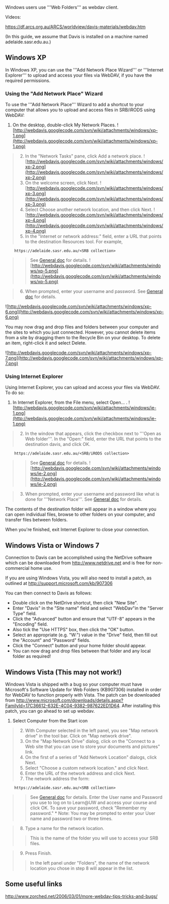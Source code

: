 Windows users use '''Web Folders''' as webdav client.

Videos:

https://df.arcs.org.au/ARCS/worldview/davis-materials/webdav.htm

(In this guide, we assume that Davis is installed on a machine named adelaide.sasr.edu.au.)

## Windows XP ##

In Windows XP, you can use the '''Add Network Place Wizard''' or '''Internet Explorer''' to upload and access your files via WebDAV, if you have the required permissions.

### Using the "Add Network Place" Wizard ###

To use the '''Add Network Place''' Wizard to add a shortcut to your computer that allows you to upload and access files in SRB/iRODS using WebDAV:

  1. On the desktop, double-click My Network Places.
![http://webdavis.googlecode.com/svn/wiki/attachments/windows/xp-1.png](http://webdavis.googlecode.com/svn/wiki/attachments/windows/xp-1.png)
> 2. In the "Network Tasks" pane, click Add a network place.
![http://webdavis.googlecode.com/svn/wiki/attachments/windows/xp-2.png](http://webdavis.googlecode.com/svn/wiki/attachments/windows/xp-2.png)
> 3. On the welcome screen, click Next.
![http://webdavis.googlecode.com/svn/wiki/attachments/windows/xp-3.png](http://webdavis.googlecode.com/svn/wiki/attachments/windows/xp-3.png)
> 4. Select Choose another network location, and then click Next.
![http://webdavis.googlecode.com/svn/wiki/attachments/windows/xp-4.png](http://webdavis.googlecode.com/svn/wiki/attachments/windows/xp-4.png)
> 5. In the "Internet or network address:" field, enter a URL that points to the destination Resources tool. For example,
```
    https://adelaide.sasr.edu.au/<SRB collection> 
```
> > See [General doc](General.md) for details.
![http://webdavis.googlecode.com/svn/wiki/attachments/windows/xp-5.png](http://webdavis.googlecode.com/svn/wiki/attachments/windows/xp-5.png)

> 6. When prompted, enter your username and password. See [General doc](General.md) for details.

![http://webdavis.googlecode.com/svn/wiki/attachments/windows/xp-6.png](http://webdavis.googlecode.com/svn/wiki/attachments/windows/xp-6.png)

You may now drag and drop files and folders between your computer and the sites to which you just connected. However, you cannot delete items from a site by dragging them to the Recycle Bin on your desktop. To delete an item, right-click it and select Delete.

![http://webdavis.googlecode.com/svn/wiki/attachments/windows/xp-7.png](http://webdavis.googlecode.com/svn/wiki/attachments/windows/xp-7.png)
### Using Internet Explorer ###

Using Internet Explorer, you can upload and access your files via WebDAV. To do so:

  1. In Internet Explorer, from the File menu, select Open... .
![http://webdavis.googlecode.com/svn/wiki/attachments/windows/ie-1.png](http://webdavis.googlecode.com/svn/wiki/attachments/windows/ie-1.png)
> 2. In the window that appears, click the checkbox next to '''Open as Web folder'''. In the "Open:" field, enter the URL that points to the destination davis, and click OK.
```
    https://adelaide.sasr.edu.au/<SRB/iRODS collection> 
```
> > See [General doc](General.md) for details.
![http://webdavis.googlecode.com/svn/wiki/attachments/windows/ie-2.png](http://webdavis.googlecode.com/svn/wiki/attachments/windows/ie-2.png)

> 3. When prompted, enter your username and password like what is done for '''Network Place'''. See [General doc](General.md) for details.

The contents of the destination folder will appear in a window where you can open individual files, browse to other folders on your computer, and transfer files between folders.

When you're finished, exit Internet Explorer to close your connection.

## Windows Vista or Windows 7 ##

Connection to Davis can be accomplished using the NetDrive software which can be downloaded from http://www.netdrive.net and is free for non-commercial home use.

If you are using Windows Vista, you will also need to install a patch, as outlined at http://support.microsoft.com/kb/907306

You can then connect to Davis as follows:

  * Double click on the NetDrive shortcut, then click "New Site".
  * Enter "Davis" in the "Site name" field and select "WebDav"in the "Server Type" field.
  * Click the "Advanced" button and ensure that "UTF-8" appears in the "Encoding" field.
  * Also tick the "Use HTTPS" box, then click the "OK" button.
  * Select an appropriate (e.g. "W:") value in the "Drive" field, then fill out the "Account" and "Password" fields.
  * Click the "Connect" button and your home folder should appear.
  * You can now drag and drop files between that folder and any local folder as required!

## Windows Vista (This may not work!) ##

Windows Vista is shipped with a bug so your computer must have Microsoft's Software Update for Web Folders (KB907306) installed in order for WebDAV to function properly with Vista. The patch can be downloaded from http://www.microsoft.com/downloads/details.aspx?FamilyId=17C36612-632E-4C04-9382-987622ED1D64. After installing this patch, you can go ahead to set up webdav.

  1. Select Computer from the Start icon
> 2. With Computer selected in the left panel, you see "Map network drive" in the tool bar. Click on "Map network drive".
> 3. On the "Map Network Drive" dialog, click on the "Connect to a Web site that you can use to store your documents and pictures" link.
> 4. On the first of a series of "Add Network Location" dialogs, click Next.
> 5. Select "Choose a custom network location." and click Next.
> 6. Enter the URL of the network address and click Next.
> 7. The network address the form:
```
    https://adelaide.sasr.edu.au/<SRB collection> 
```
> > See [General doc](General.md) for details.
> > Enter the User name and Password you use to log on to Learn@UW and access your course and click OK.
> > To save your password, check "Remember my password."
    * Note: You may be prompted to enter your User name and password two or three times.

> 8. Type a name for the network location.
> > This is the name of the folder you will use to access your SRB files.

> 9. Press Finish.
> > In the left panel under "Folders", the name of the network location you chose in step 8 will appear in the list.

## Some useful links ##
http://www.zorched.net/2006/03/01/more-webdav-tips-tricks-and-bugs/
